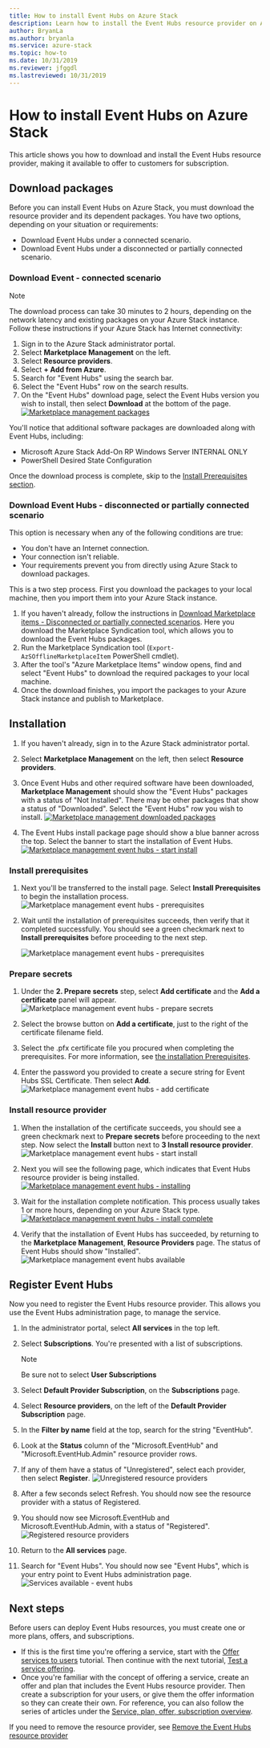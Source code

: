 ```yaml
---
title: How to install Event Hubs on Azure Stack
description: Learn how to install the Event Hubs resource provider on Azure Stack. 
author: BryanLa
ms.author: bryanla
ms.service: azure-stack
ms.topic: how-to
ms.date: 10/31/2019
ms.reviewer: jfggdl
ms.lastreviewed: 10/31/2019
---
```


# How to install Event Hubs on Azure Stack

This article shows you how to download and install the Event Hubs resource provider, making it available to offer to customers for subscription.

## Download packages

Before you can install Event Hubs on Azure Stack, you must download the resource provider and its dependent packages. You have two options, depending on your situation or requirements:

- Download Event Hubs under a connected scenario.
- Download Event Hubs under a disconnected or partially connected scenario.

### Download Event - connected scenario

> [!NOTE]
> The download process can take 30 minutes to 2 hours, depending on the network latency and existing packages on your Azure Stack instance. 
Follow these instructions if your Azure Stack has Internet connectivity:

1. Sign in to the Azure Stack administrator portal.
2. Select **Marketplace Management** on the left.
3. Select **Resource providers**.
4. Select **+ Add from Azure**.
5. Search for "Event Hubs" using the search bar.
6. Select the "Event Hubs" row on the search results. 
7. On the "Event Hubs" download page, select the Event Hubs version you wish to install, then select **Download** at the bottom of the page. 
   [![Marketplace management packages](media/event-hubs-rp-install/1-marketplace-management-download.png)](media/event-hubs-rp-install/1-marketplace-management-download.png#lightbox)

You'll notice that additional software packages are downloaded along with Event Hubs, including:

- Microsoft Azure Stack Add-On RP Windows Server INTERNAL ONLY
- PowerShell Desired State Configuration

Once the download process is complete, skip to the [Install Prerequisites section](#install-prerequisites).

### Download Event Hubs - disconnected or partially connected scenario

This option is necessary when any of the following conditions are true:

- You don't have an Internet connection.
- Your connection isn't reliable.
- Your requirements prevent you from directly using Azure Stack to download packages.

This is a two step process. First you download the packages to your local machine, then you import them into your Azure Stack instance.

1. If you haven't already, follow the instructions in [Download Marketplace items - Disconnected or partially connected scenarios](azure-stack-download-azure-marketplace-item.md#disconnected-or-a-partially-connected-scenario). Here you download the Marketplace Syndication tool, which allows you to download the Event Hubs packages.
2. Run the Marketplace Syndication tool (`Export-AzSOfflineMarketplaceItem` PowerShell cmdlet). 
3. After the tool's "Azure Marketplace Items" window opens, find and select "Event Hubs" to download the required packages to your local machine.
4. Once the download finishes, you import the packages to your Azure Stack instance and publish to Marketplace. 

## Installation 

1. If you haven't already, sign in to the Azure Stack administrator portal.
2. Select **Marketplace Management** on the left, then select **Resource providers**.
3. Once Event Hubs and other required software have been downloaded, **Marketplace Management** should show the "Event Hubs" packages with a status of "Not Installed". There may be other packages that show a status of "Downloaded". Select the "Event Hubs" row you wish to install.
   [![Marketplace management downloaded packages](media/event-hubs-rp-install/2-marketplace-management-downloaded.png)](media/event-hubs-rp-install/2-marketplace-management-downloaded.png#lightbox)
 
4. The Event Hubs install package page should show a blue banner across the top. Select the banner to start the installation of Event Hubs.
   [![Marketplace management event hubs - start install](media/event-hubs-rp-install/3-marketplace-management-install-ready.png)](media/event-hubs-rp-install/3-marketplace-management-install-ready.png#lightbox)

### Install prerequisites

1. Next you'll be transferred to the install page. Select **Install Prerequisites** to begin the installation process.
   ![Marketplace management event hubs - prerequisites](media/event-hubs-rp-install/4-marketplace-management-install-prereqs-start.png)
 
2. Wait until the installation of prerequisites succeeds, then verify that it completed successfully. You should see a green checkmark next to **Install prerequisites** before proceeding to the next step.

   ![Marketplace management event hubs - prerequisites](media/event-hubs-rp-install/5-marketplace-management-install-prereqs-succeeded.png)

### Prepare secrets 

1. Under the **2. Prepare secrets** step, select **Add certificate** and the **Add a certificate** panel will appear.
   ![Marketplace management event hubs - prepare secrets](media/event-hubs-rp-install/6-marketplace-management-install-prepare-secrets.png)

2. Select the browse button on **Add a certificate**, just to the right of the certificate filename field.
3. Select the .pfx certificate file you procured when completing the prerequisites. For more information, see [the installation Prerequisites](event-hubs-rp-prerequisites.md). 

4. Enter the password you provided to create a secure string for Event Hubs SSL Certificate. Then select **Add**.
   ![Marketplace management event hubs - add certificate](media/event-hubs-rp-install/7-marketplace-management-install-prepare-secrets-add-cert.png)

### Install resource provider

1. When the installation of the certificate succeeds, you should see a green checkmark next to **Prepare secrets** before proceeding to the next step. Now select the **Install** button next to **3 Install resource provider**.
   ![Marketplace management event hubs - start install](media/event-hubs-rp-install/8-marketplace-management-install-start.png)
 
2. Next you will see the following page, which indicates that Event Hubs resource provider is being installed.
   [![Marketplace management event hubs - installing](media/event-hubs-rp-install/9-marketplace-management-install-inprogress.png)](media/event-hubs-rp-install/9-marketplace-management-install-inprogress.png#lightbox)
 
3. Wait for the installation complete notification. This process usually takes 1 or more hours, depending on your Azure Stack type. 
   [![Marketplace management event hubs - install complete](media/event-hubs-rp-install/10-marketplace-management-install-complete.png)](media/event-hubs-rp-install/10-marketplace-management-install-complete.png#lightbox)

4. Verify that the installation of Event Hubs has succeeded, by returning to the **Marketplace Management**, **Resource Providers** page. The status of Event Hubs should show "Installed".
   ![Marketplace management event hubs available](media/event-hubs-rp-install/11-marketplace-management-rps-installed.png)

## Register Event Hubs

Now you need to register the Event Hubs resource provider. This allows you use the Event Hubs administration page, to manage the service.

1. In the administrator portal, select **All services** in the top left.
2. Select **Subscriptions**. You're presented with a list of subscriptions. 
   > [!NOTE]
   > Be sure not to select **User Subscriptions**
3. Select **Default Provider Subscription**, on the **Subscriptions** page.
4. Select **Resource providers**, on the left of the **Default Provider Subscription** page.
5. In the **Filter by name** field at the top, search for the string "EventHub".
6. Look at the **Status** column of the "Microsoft.EventHub" and "Microsoft.EventHub.Admin" resource provider rows.
7. If any of them have a status of "Unregistered", select each provider, then select **Register**. 
   ![Unregistered resource providers](media/event-hubs-rp-install/12-default-subscription-rps-unregistered.png)
8. After a few seconds select Refresh. You should now see the resource provider with a status of Registered. 
9. You should now see Microsoft.EventHub and Microsoft.EventHub.Admin, with a status of "Registered".
   ![Registered resource providers](media/event-hubs-rp-install/13-default-subscription-rps-registered.png)

10. Return to the **All services** page.
11. Search for "Event Hubs". You should now see "Event Hubs", which is your entry point to Event Hubs administration page. 
   ![Services available - event hubs](media/event-hubs-rp-install/14-all-service-event-hubs.png)
 
## Next steps

Before users can deploy Event Hubs resources, you must create one or more plans, offers, and subscriptions. 

- If this is the first time you're offering a service, start with the [Offer services to users](tutorial-offer-services.md) tutorial. Then continue with the next tutorial, [Test a service offering](tutorial-test-offer.md).
- Once you're familiar with the concept of offering a service, create an offer and plan that includes the Event Hubs resource provider. Then create a subscription for your users, or give them the offer information so they can create their own. For reference, you can also follow the series of articles under the [Service, plan, offer, subscription overview](service-plan-offer-subscription-overview.md).


If you need to remove the resource provider, see [Remove the Event Hubs resource provider](event-hubs-rp-remove.md)